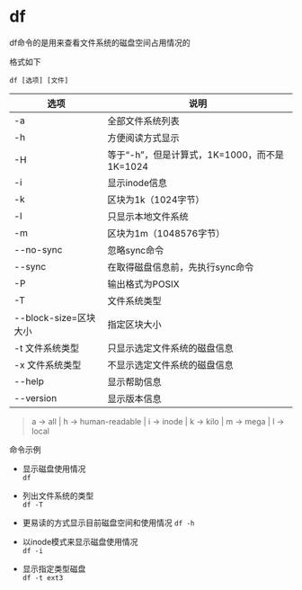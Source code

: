 # df
df命令的是用来查看文件系统的磁盘空间占用情况的

格式如下
```
df [选项] [文件]
```

|选项 | 说明 |
|--- |--- |
|-a | 全部文件系统列表 |
|-h | 方便阅读方式显示 |
|-H | 等于“-h”，但是计算式，1K=1000，而不是1K=1024 |
|-i | 显示inode信息 |
|-k | 区块为1k（1024字节）|
|-l | 只显示本地文件系统 |
|-m | 区块为1m（1048576字节）|
|--no-sync | 忽略sync命令 |
|--sync | 在取得磁盘信息前，先执行sync命令 |
|-P | 输出格式为POSIX |
|-T | 文件系统类型 |
|--block-size=区块大小 | 指定区块大小 |
|-t 文件系统类型 | 只显示选定文件系统的磁盘信息 |
|-x 文件系统类型 | 不显示选定文件系统的磁盘信息 |
|--help | 显示帮助信息 | 
|--version | 显示版本信息 |

> a -> all | h -> human-readable | i -> inode | k -> kilo | m -> mega | l -> local

命令示例
- 显示磁盘使用情况    
`df`

- 列出文件系统的类型    
`df -T`

- 更易读的方式显示目前磁盘空间和使用情况
`df -h`

- 以inode模式来显示磁盘使用情况    
`df -i`

- 显示指定类型磁盘    
`df -t ext3`
